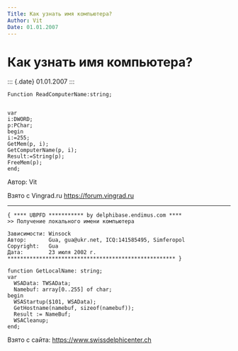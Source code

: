 ```yaml
---
Title: Как узнать имя компьютера?
Author: Vit
Date: 01.01.2007
---
```


Как узнать имя компьютера?
==========================

::: {.date}
01.01.2007
:::

    Function ReadComputerName:string;

     
    var
    i:DWORD; 
    p:PChar;
    begin
    i:=255;
    GetMem(p, i);
    GetComputerName(p, i);
    Result:=String(p);
    FreeMem(p);
    end;

Автор: Vit

Взято с Vingrad.ru <https://forum.vingrad.ru>

------------------------------------------------------------------------

    { **** UBPFD *********** by delphibase.endimus.com ****
    >> Получение локального имени компьютера
     
    Зависимости: Winsock
    Автор:       Gua, gua@ukr.net, ICQ:141585495, Simferopol
    Copyright:   Gua
    Дата:        23 июля 2002 г.
    ***************************************************** }
     
    function GetLocalName: string;
    var
      WSAData: TWSAData;
      Namebuf: array[0..255] of char;
    begin
      WSAStartup($101, WSAData);
      GetHostname(namebuf, sizeof(namebuf));
      Result := NameBuf;
      WSACleanup;
    end;
     

Взято с сайта: <https://www.swissdelphicenter.ch>
